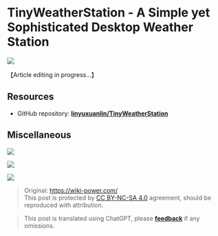 # TinyWeatherStation - A Simple yet Sophisticated Desktop Weather Station

![](https://wiki-media-1253965369.cos.ap-guangzhou.myqcloud.com/img/202308132245962.png)

【Article editing in progress...】

## Resources

- GitHub repository: [**linyuxuanlin/TinyWeatherStation**](https://github.com/linyuxuanlin/TinyWeatherStation)

## Miscellaneous

![](https://wiki-media-1253965369.cos.ap-guangzhou.myqcloud.com/img/202308132244295.png)

![](https://wiki-media-1253965369.cos.ap-guangzhou.myqcloud.com/img/202308132245903.png)

![](https://wiki-media-1253965369.cos.ap-guangzhou.myqcloud.com/img/202308132245214.png)

> Original: <https://wiki-power.com/>  
> This post is protected by [CC BY-NC-SA 4.0](https://creativecommons.org/licenses/by/4.0/deed.en) agreement, should be reproduced with attribution.

> This post is translated using ChatGPT, please [**feedback**](https://github.com/linyuxuanlin/Wiki_MkDocs/issues/new) if any omissions.